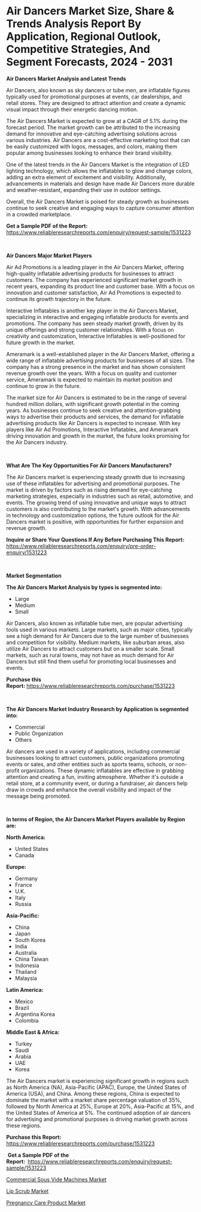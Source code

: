 <p><h1>Air Dancers Market Size, Share & Trends Analysis Report By Application, Regional Outlook, Competitive Strategies, And Segment Forecasts, 2024 - 2031</h1></p><p><strong>Air Dancers Market Analysis and Latest Trends</strong></p>
<p><p>Air Dancers, also known as sky dancers or tube men, are inflatable figures typically used for promotional purposes at events, car dealerships, and retail stores. They are designed to attract attention and create a dynamic visual impact through their energetic dancing motion.</p><p>The Air Dancers Market is expected to grow at a CAGR of 5.1% during the forecast period. The market growth can be attributed to the increasing demand for innovative and eye-catching advertising solutions across various industries. Air Dancers are a cost-effective marketing tool that can be easily customized with logos, messages, and colors, making them popular among businesses looking to enhance their brand visibility.</p><p>One of the latest trends in the Air Dancers Market is the integration of LED lighting technology, which allows the inflatables to glow and change colors, adding an extra element of excitement and visibility. Additionally, advancements in materials and design have made Air Dancers more durable and weather-resistant, expanding their use in outdoor settings.</p><p>Overall, the Air Dancers Market is poised for steady growth as businesses continue to seek creative and engaging ways to capture consumer attention in a crowded marketplace.</p></p>
<p><strong>Get a Sample PDF of the Report:&nbsp;</strong> <a href="https://www.reliableresearchreports.com/enquiry/request-sample/1531223">https://www.reliableresearchreports.com/enquiry/request-sample/1531223</a></p>
<p>&nbsp;</p>
<p><strong>Air Dancers Major Market Players</strong></p>
<p><p>Air Ad Promotions is a leading player in the Air Dancers Market, offering high-quality inflatable advertising products for businesses to attract customers. The company has experienced significant market growth in recent years, expanding its product line and customer base. With a focus on innovation and customer satisfaction, Air Ad Promotions is expected to continue its growth trajectory in the future.</p><p>Interactive Inflatables is another key player in the Air Dancers Market, specializing in interactive and engaging inflatable products for events and promotions. The company has seen steady market growth, driven by its unique offerings and strong customer relationships. With a focus on creativity and customization, Interactive Inflatables is well-positioned for future growth in the market.</p><p>Ameramark is a well-established player in the Air Dancers Market, offering a wide range of inflatable advertising products for businesses of all sizes. The company has a strong presence in the market and has shown consistent revenue growth over the years. With a focus on quality and customer service, Ameramark is expected to maintain its market position and continue to grow in the future.</p><p>The market size for Air Dancers is estimated to be in the range of several hundred million dollars, with significant growth potential in the coming years. As businesses continue to seek creative and attention-grabbing ways to advertise their products and services, the demand for inflatable advertising products like Air Dancers is expected to increase. With key players like Air Ad Promotions, Interactive Inflatables, and Ameramark driving innovation and growth in the market, the future looks promising for the Air Dancers industry.</p></p>
<p>&nbsp;</p>
<p><strong>What Are The Key Opportunities For Air Dancers Manufacturers?</strong></p>
<p><p>The Air Dancers market is experiencing steady growth due to increasing use of these inflatables for advertising and promotional purposes. The market is driven by factors such as rising demand for eye-catching marketing strategies, especially in industries such as retail, automotive, and events. The growing trend of using innovative and unique ways to attract customers is also contributing to the market's growth. With advancements in technology and customization options, the future outlook for the Air Dancers market is positive, with opportunities for further expansion and revenue growth.</p></p>
<p><strong>Inquire or Share Your Questions If Any Before Purchasing This Report:</strong> <a href="https://www.reliableresearchreports.com/enquiry/pre-order-enquiry/1531223">https://www.reliableresearchreports.com/enquiry/pre-order-enquiry/1531223</a></p>
<p>&nbsp;</p>
<p><strong>Market Segmentation</strong></p>
<p><strong>The Air Dancers Market Analysis by types is segmented into:</strong></p>
<p><ul><li>Large</li><li>Medium</li><li>Small</li></ul></p>
<p><p>Air Dancers, also known as inflatable tube men, are popular advertising tools used in various markets. Large markets, such as major cities, typically see a high demand for Air Dancers due to the large number of businesses and competition for visibility. Medium markets, like suburban areas, also utilize Air Dancers to attract customers but on a smaller scale. Small markets, such as rural towns, may not have as much demand for Air Dancers but still find them useful for promoting local businesses and events.</p></p>
<p><strong>Purchase this Report:&nbsp;</strong><a href="https://www.reliableresearchreports.com/purchase/1531223">https://www.reliableresearchreports.com/purchase/1531223</a></p>
<p>&nbsp;</p>
<p><strong>The Air Dancers Market Industry Research by Application is segmented into:</strong></p>
<p><ul><li>Commercial</li><li>Public Organization</li><li>Others</li></ul></p>
<p><p>Air dancers are used in a variety of applications, including commercial businesses looking to attract customers, public organizations promoting events or sales, and other entities such as sports teams, schools, or non-profit organizations. These dynamic inflatables are effective in grabbing attention and creating a fun, inviting atmosphere. Whether it's outside a retail store, at a community event, or during a fundraiser, air dancers help draw in crowds and enhance the overall visibility and impact of the message being promoted.</p></p>
<p>&nbsp;</p>
<p><strong>In terms of Region, the Air Dancers Market Players available by Region are:</strong></p>
<p>
    <p> <strong> North America: </strong>
        <ul>
            <li>United States</li>
            <li>Canada</li>
        </ul>
        </p> 
    <p> <strong> Europe: </strong>
        <ul>
            <li>Germany</li>
            <li>France</li>
            <li>U.K.</li>
            <li>Italy</li>
            <li>Russia</li>
        </ul>
        </p> 
    <p> <strong> Asia-Pacific: </strong>
        <ul>
            <li>China</li>
            <li>Japan</li>
            <li>South Korea</li>
            <li>India</li>
            <li>Australia</li>
            <li>China Taiwan</li>
            <li>Indonesia</li>
            <li>Thailand</li>
            <li>Malaysia</li>
        </ul>
        </p> 
    <p> <strong> Latin America: </strong>
        <ul>
            <li>Mexico</li>
            <li>Brazil</li>
            <li>Argentina Korea</li>
            <li>Colombia</li>
        </ul>
        </p> 
    <p> <strong> Middle East & Africa: </strong>
        <ul>
            <li>Turkey</li>
            <li>Saudi</li>
            <li>Arabia</li>
            <li>UAE</li>
            <li>Korea</li>
        </ul>
    </p>
    </p>
<p><p>The Air Dancers market is experiencing significant growth in regions such as North America (NA), Asia-Pacific (APAC), Europe, the United States of America (USA), and China. Among these regions, China is expected to dominate the market with a market share percentage valuation of 35%, followed by North America at 25%, Europe at 20%, Asia-Pacific at 15%, and the United States of America at 5%. The continued adoption of air dancers for advertising and promotional purposes is driving market growth across these regions.</p></p>
<p><strong>Purchase this Report: </strong><a href="https://www.reliableresearchreports.com/purchase/1531223">https://www.reliableresearchreports.com/purchase/1531223</a></p>
<p>&nbsp;<strong>Get a Sample PDF of the Report:&nbsp;&nbsp;</strong><a href="https://www.reliableresearchreports.com/enquiry/request-sample/1531223">https://www.reliableresearchreports.com/enquiry/request-sample/1531223</a></p>
<p><strong></strong></p>
<p><p><a href="https://view.publitas.com/reportprime-1/commercial-sous-vide-machines-market-offers-provide-insightful-data-for-the-time-period-from-2023-to-2030-and-also-provide-analysis-based-on-application-type-and-region/">Commercial Sous Vide Machines Market</a></p><p><a href="https://view.publitas.com/reportprime-1/lip-scrub-market-a-comprehensive-report-of-its-market-share-growth-trends-2023-2030/">Lip Scrub Market</a></p><p><a href="https://view.publitas.com/reportprime-1/pregnancy-care-product-market-size-global-industry-overview-market-segmentation-and-forecast-2023-to-2030/">Pregnancy Care Product Market</a></p></p>